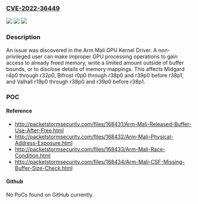 ### [CVE-2022-36449](https://cve.mitre.org/cgi-bin/cvename.cgi?name=CVE-2022-36449)
![](https://img.shields.io/static/v1?label=Product&message=n%2Fa&color=blue)
![](https://img.shields.io/static/v1?label=Version&message=n%2Fa&color=blue)
![](https://img.shields.io/static/v1?label=Vulnerability&message=n%2Fa&color=brighgreen)

### Description

An issue was discovered in the Arm Mali GPU Kernel Driver. A non-privileged user can make improper GPU processing operations to gain access to already freed memory, write a limited amount outside of buffer bounds, or to disclose details of memory mappings. This affects Midgard r4p0 through r32p0, Bifrost r0p0 through r38p0 and r39p0 before r38p1, and Valhall r19p0 through r38p0 and r39p0 before r38p1.

### POC

#### Reference
- http://packetstormsecurity.com/files/168431/Arm-Mali-Released-Buffer-Use-After-Free.html
- http://packetstormsecurity.com/files/168432/Arm-Mali-Physical-Address-Exposure.html
- http://packetstormsecurity.com/files/168433/Arm-Mali-Race-Condition.html
- http://packetstormsecurity.com/files/168434/Arm-Mali-CSF-Missing-Buffer-Size-Check.html

#### Github
No PoCs found on GitHub currently.

